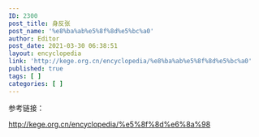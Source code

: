 ```yaml
---
ID: 2300
post_title: 身反张
post_name: '%e8%ba%ab%e5%8f%8d%e5%bc%a0'
author: Editor
post_date: 2021-03-30 06:38:51
layout: encyclopedia
link: 'http://kege.org.cn/encyclopedia/%e8%ba%ab%e5%8f%8d%e5%bc%a0'
published: true
tags: [ ]
categories: [ ]
---
```

参考链接：

http://kege.org.cn/encyclopedia/%e5%8f%8d%e6%8a%98